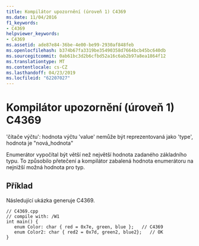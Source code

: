 ```yaml
---
title: Kompilátor upozornění (úroveň 1) C4369
ms.date: 11/04/2016
f1_keywords:
- C4369
helpviewer_keywords:
- C4369
ms.assetid: ade87e84-36be-4e00-be99-2930af848feb
ms.openlocfilehash: b374b67fa3319be35490358d7664bcb45bc640db
ms.sourcegitcommit: 0ab61bc3d2b6cfbd52a16c6ab2b97a8ea1864f12
ms.translationtype: MT
ms.contentlocale: cs-CZ
ms.lasthandoff: 04/23/2019
ms.locfileid: "62207027"
---
```

# <a name="compiler-warning-level-1-c4369"></a>Kompilátor upozornění (úroveň 1) C4369

'čítače výčtu': hodnota výčtu 'value' nemůže být reprezentovaná jako 'type', hodnota je "nová_hodnota"

Enumerátor vypočítal být větší než největší hodnota zadaného základního typu.  To způsobilo přetečení a kompilátor zabalená hodnota enumerátoru na nejnižší možná hodnota pro typ.

## <a name="example"></a>Příklad

Následující ukázka generuje C4369.

```
// C4369.cpp
// compile with: /W1
int main() {
   enum Color: char { red = 0x7e, green, blue };   // C4369
   enum Color2: char { red2 = 0x7d, green2, blue2};   // OK
}
```